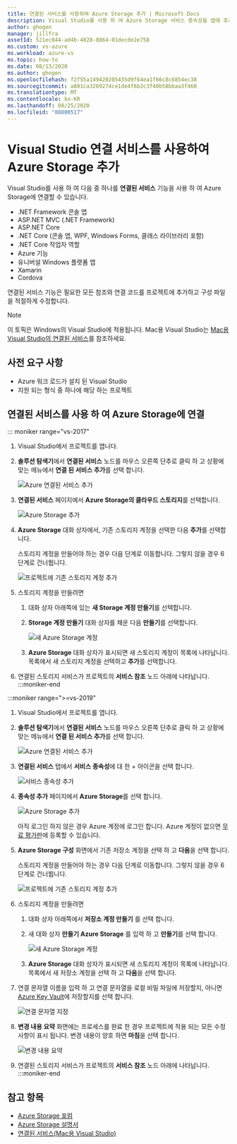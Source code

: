 ```yaml
---
title: 연결된 서비스를 사용하여 Azure Storage 추가 | Microsoft Docs
description: Visual Studio를 사용 하 여 Azure Storage 서비스 종속성을 앱에 추가 연결된 서비스
author: ghogen
manager: jillfra
assetId: 521ec044-ad4b-4828-8864-01decde2e758
ms.custom: vs-azure
ms.workload: azure-vs
ms.topic: how-to
ms.date: 08/13/2020
ms.author: ghogen
ms.openlocfilehash: f2f55a149420205435d9f64ea1f66c8c6854ec38
ms.sourcegitcommit: a801ca3269274ce1de4f6b2c3f40b58bbaa3f460
ms.translationtype: MT
ms.contentlocale: ko-KR
ms.lasthandoff: 08/25/2020
ms.locfileid: "88800517"
---
```

# <a name="adding-azure-storage-by-using-visual-studio-connected-services"></a>Visual Studio 연결 서비스를 사용하여 Azure Storage 추가

Visual Studio를 사용 하 여 다음 중 하나를 **연결된 서비스** 기능을 사용 하 여 Azure Storage에 연결할 수 있습니다.

- .NET Framework 콘솔 앱
- ASP.NET MVC (.NET Framework)
- ASP.NET Core
- .NET Core (콘솔 앱, WPF, Windows Forms, 클래스 라이브러리 포함)
- .NET Core 작업자 역할
- Azure 기능
- 유니버설 Windows 플랫폼 앱
- Xamarin
- Cordova

연결된 서비스 기능은 필요한 모든 참조와 연결 코드를 프로젝트에 추가하고 구성 파일을 적절하게 수정합니다.

> [!NOTE]
> 이 토픽은 Windows의 Visual Studio에 적용됩니다. Mac용 Visual Studio는 [Mac용 Visual Studio의 연결된 서비스](/visualstudio/mac/connected-services)를 참조하세요.
## <a name="prerequisites"></a>사전 요구 사항

- Azure 워크 로드가 설치 된 Visual Studio
- 지원 되는 형식 중 하나에 해당 하는 프로젝트

## <a name="connect-to-azure-storage-using-connected-services"></a>연결된 서비스를 사용 하 여 Azure Storage에 연결

::: moniker range="vs-2017"

1. Visual Studio에서 프로젝트를 엽니다.

1. **솔루션 탐색기**에서 **연결된 서비스** 노드를 마우스 오른쪽 단추로 클릭 하 고 상황에 맞는 메뉴에서 **연결 된 서비스 추가**를 선택 합니다.

    ![Azure 연결된 서비스 추가](./media/vs-azure-tools-connected-services-storage/add-connected-service.png)

1. **연결된 서비스** 페이지에서 **Azure Storage의 클라우드 스토리지**를 선택합니다.

    ![Azure Storage 추가](./media/vs-azure-tools-connected-services-storage/add-azure-storage.png)

1. **Azure Storage** 대화 상자에서, 기존 스토리지 계정을 선택한 다음 **추가**를 선택합니다.

    스토리지 계정을 만들어야 하는 경우 다음 단계로 이동합니다. 그렇지 않을 경우 6단계로 건너뜁니다.

    ![프로젝트에 기존 스토리지 계정 추가](./media/vs-azure-tools-connected-services-storage/select-azure-storage-account.png)

1. 스토리지 계정을 만들려면

   1. 대화 상자 아래쪽에 있는 **새 Storage 계정 만들기**를 선택합니다.

   1. **Storage 계정 만들기** 대화 상자를 채운 다음 **만들기**를 선택합니다.

       ![새 Azure Storage 계정](./media/vs-azure-tools-connected-services-storage/create-storage-account.png)

   1. **Azure Storage** 대화 상자가 표시되면 새 스토리지 계정이 목록에 나타납니다. 목록에서 새 스토리지 계정을 선택하고 **추가**를 선택합니다.

1. 연결된 스토리지 서비스가 프로젝트의 **서비스 참조** 노드 아래에 나타납니다.
:::moniker-end

:::moniker range=">=vs-2019"

1. Visual Studio에서 프로젝트를 엽니다.

1. **솔루션 탐색기**에서 **연결된 서비스** 노드를 마우스 오른쪽 단추로 클릭 하 고 상황에 맞는 메뉴에서 **연결 된 서비스 추가**를 선택 합니다.

    ![Azure 연결된 서비스 추가](./media/vs-azure-tools-connected-services-storage/vs-2019/add-connected-service.png)

1. **연결된 서비스** 탭에서 **서비스 종속성**에 대 한 + 아이콘을 선택 합니다.

    ![서비스 종속성 추가](./media/vs-azure-tools-connected-services-storage/vs-2019/connected-services-tab.png)

1. **종속성 추가** 페이지에서 **Azure Storage**를 선택 합니다.

    ![Azure Storage 추가](./media/vs-azure-tools-connected-services-storage/vs-2019/add-azure-storage.png)

    아직 로그인 하지 않은 경우 Azure 계정에 로그인 합니다. Azure 계정이 없으면 [무료 평가판](https://azure.microsoft.com/account/free)에 등록할 수 있습니다.

1. **Azure Storage 구성** 화면에서 기존 저장소 계정을 선택 하 고 **다음**을 선택 합니다.

    스토리지 계정을 만들어야 하는 경우 다음 단계로 이동합니다. 그렇지 않을 경우 6단계로 건너뜁니다.

    ![프로젝트에 기존 스토리지 계정 추가](./media/vs-azure-tools-connected-services-storage/vs-2019/select-azure-storage-account.png)

1. 스토리지 계정을 만들려면

   1. 대화 상자 아래쪽에서 **저장소 계정 만들기** 를 선택 합니다.

   1. 새 대화 상자 **만들기 Azure Storage** 를 입력 하 고 **만들기**를 선택 합니다.

       ![새 Azure Storage 계정](./media/vs-azure-tools-connected-services-storage/vs-2019/create-storage-account.png)

   1. **Azure Storage** 대화 상자가 표시되면 새 스토리지 계정이 목록에 나타납니다. 목록에서 새 저장소 계정을 선택 하 고 **다음**을 선택 합니다.

1. 연결 문자열 이름을 입력 하 고 연결 문자열을 로컬 비밀 파일에 저장할지, 아니면 [Azure Key Vault](/azure/key-vault)에 저장할지를 선택 합니다.

   ![연결 문자열 지정](./media/vs-azure-tools-connected-services-storage/vs-2019/connection-string.png)

1. **변경 내용 요약** 화면에는 프로세스를 완료 한 경우 프로젝트에 적용 되는 모든 수정 사항이 표시 됩니다. 변경 내용이 양호 하면 **마침**을 선택 합니다.

   ![변경 내용 요약](./media/vs-azure-tools-connected-services-storage/vs-2019/summary-of-changes.png)

1. 연결된 스토리지 서비스가 프로젝트의 **서비스 참조** 노드 아래에 나타납니다.
:::moniker-end

## <a name="see-also"></a>참고 항목

- [Azure Storage 포럼](https://social.msdn.microsoft.com/forums/azure/home?forum=windowsazuredata)
- [Azure Storage 설명서](/azure/storage/)
- [연결된 서비스(Mac용 Visual Studio)](/visualstudio/mac/connected-services)
